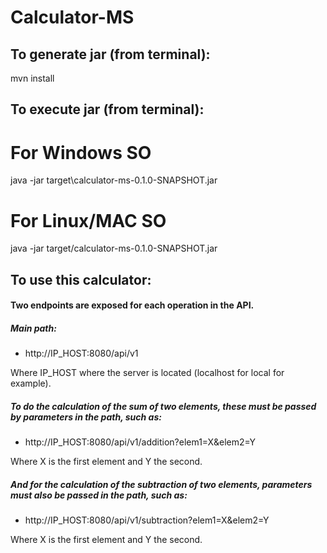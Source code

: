 # Calculator-MS


## To generate jar (from terminal):

mvn install

## To execute jar (from terminal):

# For Windows SO
java -jar target\calculator-ms-0.1.0-SNAPSHOT.jar

# For Linux/MAC SO
java -jar target/calculator-ms-0.1.0-SNAPSHOT.jar


## To use this calculator:
#### Two endpoints are exposed for each operation in the API.
##### Main path:

* http://IP_HOST:8080/api/v1

Where IP_HOST where the server is located (localhost for local for example).


##### To do the calculation of the sum of two elements, these must be passed by parameters in the path, such as:
* http://IP_HOST:8080/api/v1/addition?elem1=X&elem2=Y

Where X is the first element and Y the second.


##### And for the calculation of the subtraction of two elements, parameters must also be passed in the path, such as:

* http://IP_HOST:8080/api/v1/subtraction?elem1=X&elem2=Y

Where X is the first element and Y the second.

